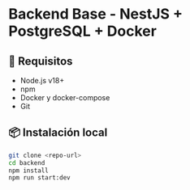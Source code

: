 # Backend Base - NestJS + PostgreSQL + Docker

## 🚀 Requisitos
- Node.js v18+
- npm
- Docker y docker-compose
- Git

## 📦 Instalación local
```bash
git clone <repo-url>
cd backend
npm install
npm run start:dev
